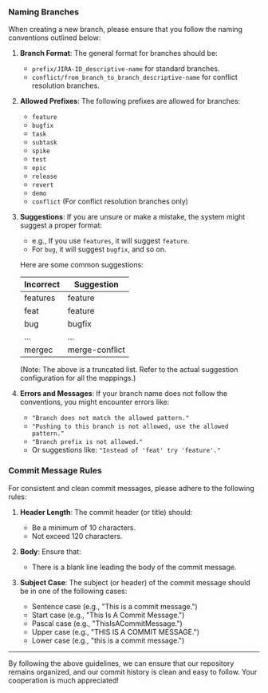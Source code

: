 ### Naming Branches

When creating a new branch, please ensure that you follow the naming conventions outlined below:

1. **Branch Format**: The general format for branches should be:
   - `prefix/JIRA-ID_descriptive-name` for standard branches.
   - `conflict/from_branch_to_branch_descriptive-name` for conflict resolution branches.
2. **Allowed Prefixes**: The following prefixes are allowed for branches:

   - `feature`
   - `bugfix`
   - `task`
   - `subtask`
   - `spike`
   - `test`
   - `epic`
   - `release`
   - `revert`
   - `demo`
   - `conflict` (For conflict resolution branches only)

3. **Suggestions**: If you are unsure or make a mistake, the system might suggest a proper format:

   - e.g., If you use `features`, it will suggest `feature`.
   - For `bug`, it will suggest `bugfix`, and so on.

   Here are some common suggestions:

   | Incorrect | Suggestion     |
   | --------- | -------------- |
   | features  | feature        |
   | feat      | feature        |
   | bug       | bugfix         |
   | ...       | ...            |
   | mergec    | merge-conflict |

   (Note: The above is a truncated list. Refer to the actual suggestion configuration for all the mappings.)

4. **Errors and Messages**: If your branch name does not follow the conventions, you might encounter errors like:
   - `"Branch does not match the allowed pattern."`
   - `"Pushing to this branch is not allowed, use the allowed pattern."`
   - `"Branch prefix is not allowed."`
   - Or suggestions like: `"Instead of 'feat' try 'feature'."`

### Commit Message Rules

For consistent and clean commit messages, please adhere to the following rules:

1. **Header Length**: The commit header (or title) should:

   - Be a minimum of 10 characters.
   - Not exceed 120 characters.

2. **Body**: Ensure that:

   - There is a blank line leading the body of the commit message.

3. **Subject Case**: The subject (or header) of the commit message should be in one of the following cases:
   - Sentence case (e.g., "This is a commit message.")
   - Start case (e.g., "This Is A Commit Message.")
   - Pascal case (e.g., "ThisIsACommitMessage.")
   - Upper case (e.g., "THIS IS A COMMIT MESSAGE.")
   - Lower case (e.g., "this is a commit message.")

---

By following the above guidelines, we can ensure that our repository remains organized, and our commit history is clean and easy to follow. Your cooperation is much appreciated!
